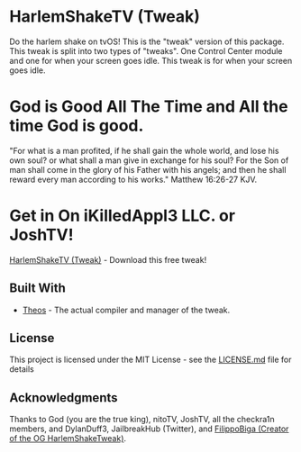 # HarlemShakeTV (Tweak)
Do the harlem shake on tvOS! This is the "tweak" version of this package. This tweak is split into two types of "tweaks".
One Control Center module and one for when your screen goes idle. This tweak is for when your screen goes idle.

# God is Good All The Time and All the time God is good.
"For what is a man profited, if he shall gain the whole world, and lose his own soul? or what shall a man give in exchange for his soul?
For the Son of man shall come in the glory of his Father with his angels; and then he shall reward every man according to his works." Matthew 16:26-27 KJV.


# Get in On iKilledAppl3 LLC. or JoshTV!

[HarlemShakeTV (Tweak)](https://toxicappl3.github.io/tvrepo/) - Download this free tweak!

## Built With

* [Theos](https://github.com/theos/theos) - The actual compiler and manager of the tweak.

## License

This project is licensed under the MIT License - see the [LICENSE.md](LICENSE.md) file for details

## Acknowledgments

 Thanks to God (you are the true king), nitoTV, JoshTV, all the checkra1n members, and DylanDuff3, JailbreakHub (Twitter), and [FilippoBiga (Creator of the OG HarlemShakeTweak)]( https://github.com/FilippoBiga/Harlem-Shake).
